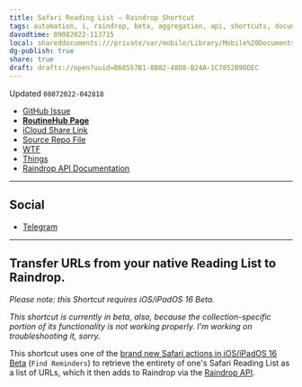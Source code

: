 ```yaml
---
title: Safari Reading List ⇨ Raindrop Shortcut
tags: automation, i, raindrop, beta, aggregation, api, shortcuts, documentation
davodtime: 09082022-113715
local: shareddocuments:///private/var/mobile/Library/Mobile%20Documents/iCloud~md~obsidian/Documents/OBSHIDDIAN/drafts/B68557B1-8B82-48D8-B24A-1C7852B9DDEC.md
dg-publish: true
share: true
draft: drafts://open?uuid=B68557B1-8B82-48D8-B24A-1C7852B9DDEC
---
```

Updated `08072022-042818`

- [GitHub Issue](https://github.com/extratone/i/issues/240)
- [**RoutineHub Page**](https://routinehub.co/shortcut/12764)
- [iCloud Share Link](https://www.icloud.com/shortcuts/9b9d0bad6b80452db9124147575c5dff)
- [Source Repo File](https://github.com/extratone/i/blob/main/shortcuts/SafariReadingList-Raindrop.shortcut)
- [WTF](https://davidblue.wtf/drafts/B68557B1-8B82-48D8-B24A-1C7852B9DDEC.html)
- [Things](things:///show?id=TnmKfrhwA3VaVU4LxnHoiR)
- [Raindrop API Documentation](https://developer.raindrop.io/v1/raindrops/single)

---

## Social

- [Telegram](https://t.me/extratone/12479)

---

## Transfer URLs from your native Reading List to Raindrop.

*Please note: this Shortcut requires iOS/iPadOS 16 Beta.*

*This shortcut is currently in beta, also, because the collection-specific portion of its functionality is not working properly. I'm working on troubleshooting it, sorry.*

This shortcut uses one of the [brand new Safari actions in iOS/iPadOS 16 Beta](https://www.imore.com/apps/shortcuts-gains-powerful-find-tabs-action-for-safari-more-in-second-public-beta) (`Find Reminders`) to retrieve the entirety of one's Safari Reading List as a list of URLs, which it then adds to Raindrop via the [Raindrop API](https://developer.raindrop.io/v1/raindrops/single).